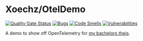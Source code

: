 # Xoechz/OtelDemo

[![Quality Gate Status](https://sonarcloud.io/api/project_badges/measure?project=Xoechz_OtelDemo&metric=alert_status)](https://sonarcloud.io/summary/new_code?id=Xoechz_OtelDemo)
[![Bugs](https://sonarcloud.io/api/project_badges/measure?project=Xoechz_OtelDemo&metric=bugs)](https://sonarcloud.io/summary/new_code?id=Xoechz_OtelDemo)
[![Code Smells](https://sonarcloud.io/api/project_badges/measure?project=Xoechz_OtelDemo&metric=code_smells)](https://sonarcloud.io/summary/new_code?id=Xoechz_OtelDemo)
[![Vulnerabilities](https://sonarcloud.io/api/project_badges/measure?project=Xoechz_OtelDemo&metric=vulnerabilities)](https://sonarcloud.io/summary/new_code?id=Xoechz_OtelDemo)

A demo to show off OpenTelemetry for [my bachelors theis](https://github.com/Xoechz/DITO).
